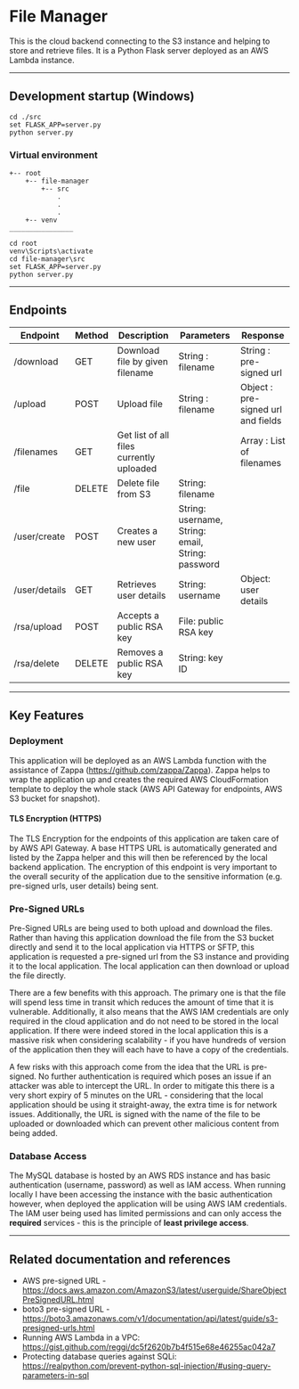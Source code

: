 # File Manager

This is the cloud backend connecting to the S3 instance and helping to store and retrieve files. It is a Python Flask server deployed as an AWS Lambda instance.

---

## Development startup (Windows)
```
cd ./src
set FLASK_APP=server.py
python server.py
```
### Virtual environment
```
+-- root
    +-- file-manager
        +-- src
            .
            .
            .
    +-- venv
________________

cd root
venv\Scripts\activate
cd file-manager\src
set FLASK_APP=server.py
python server.py

```
---

## Endpoints

| Endpoint | Method | Description | Parameters | Response
|-|-|-|-|-|
| /download | GET | Download file by given filename | String : filename | String : pre-signed url |
| /upload | POST | Upload file | String : filename | Object : pre-signed url and fields |
| /filenames | GET | Get list of all files currently uploaded | | Array : List of filenames |
| /file | DELETE | Delete file from S3 | String: filename | |
| /user/create | POST | Creates a new user | String: username, String: email, String: password | |
| /user/details | GET | Retrieves user details | String: username | Object: user details |
| /rsa/upload | POST | Accepts a public RSA key | File: public RSA key | |
| /rsa/delete | DELETE | Removes a public RSA key | String: key ID | |

---

## Key Features

### Deployment
This application will be deployed as an AWS Lambda function with the assistance of Zappa (https://github.com/zappa/Zappa). Zappa helps to wrap the application up and creates the required AWS CloudFormation template to deploy the whole stack (AWS API Gateway for endpoints, AWS S3 bucket for snapshot).

#### TLS Encryption (HTTPS)
The TLS Encryption for the endpoints of this application are taken care of by AWS API Gateway. A base HTTPS URL is automatically generated and listed by the Zappa helper and this will then be referenced by the local backend application. The encryption of this endpoint is very important to the overall security of the application due to the sensitive information (e.g. pre-signed urls, user details) being sent.

### Pre-Signed URLs
Pre-Signed URLs are being used to both upload and download the files. Rather than having this application download the file from the S3 bucket directly and send it to the local application via HTTPS or SFTP, this application is requested a pre-signed url from the S3 instance and providing it to the local application. The local application can then download or upload the file directly.

There are a few benefits with this approach. The primary one is that the file will spend less time in transit which reduces the amount of time that it is vulnerable. Additionally, it also means that the AWS IAM credentials are only required in the cloud application and do not need to be stored in the local application. If there were indeed stored in the local application this is a massive risk when considering scalability - if you have hundreds of version of the application then they will each have to have a copy of the credentials.

A few risks with this approach come from the idea that the URL is pre-signed. No further authentication is required which poses an issue if an attacker was able to intercept the URL. In order to mitigate this there is a very short expiry of 5 minutes on the URL - considering that the local application should be using it straight-away, the extra time is for network issues. Additionally, the URL is signed with the name of the file to be uploaded or downloaded which can prevent other malicious content from being added.

### Database Access
The MySQL database is hosted by an AWS RDS instance and has basic authentication (username, password) as well as IAM access. When running locally I have been accessing the instance with the basic authentication however, when deployed the application will be using AWS IAM credentials. The IAM user being used has limited permissions and can only access the <strong>required</strong> services - this is the principle of <strong>least privilege access</strong>.

---

## Related documentation and references
* AWS pre-signed URL - https://docs.aws.amazon.com/AmazonS3/latest/userguide/ShareObjectPreSignedURL.html
* boto3 pre-signed URL - https://boto3.amazonaws.com/v1/documentation/api/latest/guide/s3-presigned-urls.html
* Running AWS Lambda in a VPC: https://gist.github.com/reggi/dc5f2620b7b4f515e68e46255ac042a7
* Protecting database queries against SQLi: https://realpython.com/prevent-python-sql-injection/#using-query-parameters-in-sql
